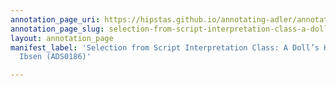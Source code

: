 ```yaml
---
annotation_page_uri: https://hipstas.github.io/annotating-adler/annotations/selection-from-script-interpretation-class-a-doll-s-house-by-henrik-ibsen-ads0186--canvas-1-theory-and-technique.json
annotation_page_slug: selection-from-script-interpretation-class-a-doll-s-house-by-henrik-ibsen-ads0186--canvas-1-theory-and-technique
layout: annotation_page
manifest_label: 'Selection from Script Interpretation Class: A Doll’s House by Henrik
  Ibsen (ADS0186)'

---
```

